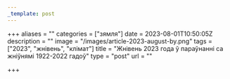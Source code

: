 ```yaml
---
_template: post
---
```





+++
aliases = ""
categories = ["зямля"]
date = 2023-08-01T10:50:05Z
description = ""
image = "/images/article-2023-august-by.png"
tags = ["2023", "жнівень", "клiмат"]
title = "Жнівень 2023 года ў параўнанні са жніўнямі 1922-2022 гадоў"
type = "post"
url = ""

+++
